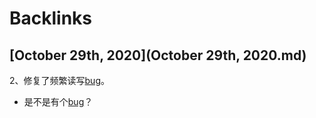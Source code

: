 
# Backlinks
## [October 29th, 2020](October 29th, 2020.md)
2、修复了频繁读写[bug](bug.md)。

- 是不是有个[bug](bug.md)？

